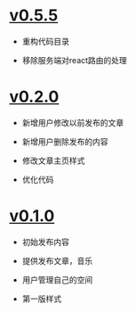 # [v0.5.5](https://github.com/Toreant/monster_web/tree/v0.5.5)  

- 重构代码目录  

- 移除服务端对react路由的处理

# [v0.2.0](https://github.com/Toreant/monster_web/tree/v0.2.0)  

- 新增用户修改以前发布的文章　

- 新增用户删除发布的内容　

- 修改文章主页样式　

- 优化代码　　


# [v0.1.0](https://github.com/Toreant/monster_web/tree/v0.1.0) 

- 初始发布内容　　

- 提供发布文章，音乐　

- 用户管理自己的空间　　

- 第一版样式
